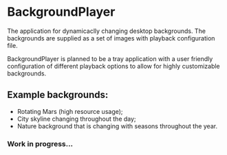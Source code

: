 # BackgroundPlayer
The application for dynamicaclly changing desktop backgrounds. The backgrounds are supplied as a set of images with playback configuration file.

BackgroundPlayer is planned to be a tray application with a user friendly configuration of different playback options to allow for highly customizable backgrounds.

## Example backgrounds:
* Rotating Mars (high resource usage);
* City skyline changing throughout the day;
* Nature background that is changing with seasons throughout the year.

### Work in progress...
